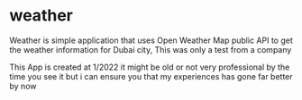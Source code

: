 # weather

Weather is simple application that uses Open Weather Map public API to get the weather information
for Dubai city, This was only a test from a company

This App is created at 1/2022 it might be old or not very professional by the time you see it but i
can ensure you that my experiences has gone far better by now